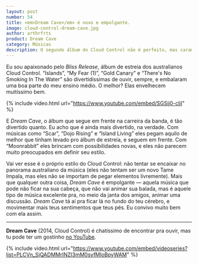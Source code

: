 ```yaml
---
layout: post
number: 54
title: <em>Dream Cave</em> é novo e empolgante.
image: cloud-control-dream-cave.jpg
author: arthrfrts
product: Dream Cave
category: Músicas
description: O segundo álbum do Cloud Control não é perfeito, mas caramba como é bom.
---
```


Eu sou apaixonado pelo _Bliss Release_, álbum de estreia dos australianos Cloud Control. “Islands”, “My Fear (1)”, “Gold Canary” e “There's No Smoking In The Water” são divertidíssimas de ouvir, sempre, e embalaram uma boa parte do meu ensino médio. O melhor? Elas envelhecem muitíssimo bem.

{% include video.html url="https://www.youtube.com/embed/SGSij0-cljI" %}

E _Dream Cave_, o álbum que segue em frente na carreira da banda, é tão divertido quanto. Eu acho que é ainda mais divertido, na verdade. Com músicas como “Scar”, “Dojo Rising” e “Island Living” eles pegam aquilo de melhor que tinham levado pro álbum de estreia, e seguem em frente. Com “Moonrabbit” eles brincam com possibilidades novas, e eles não parecem muito preocupados em definir seu estilo.

Vai ver esse é o próprio estilo do Cloud Control: não tentar se encaixar no panorama australiano da música (eles não tentam ser um novo Tame Impala, mas eles não se importam de pegar elementos livremente). Mais que qualquer outra coisa, _Dream Cave_ é empolgante — aquela música que pode não ficar na sua cabeça, que não vai animar sua balada, mas é aquele tipo de música excelente pra, no meio da janta dos amigos, animar uma discussão. _Dream Cave_ tá aí pra ficar lá no fundo do teu cérebro, e movimentar mais teus sentimentos que teus pés. Eu convivo muito bem com ela assim.

---

**Dream Cave** (2014, Cloud Control) é chatíssimo de encontrar pra ouvir, mas tu pode ter um gostinho [no YouTube](https://www.youtube.com/playlist?list=PLCVn_SjQADMMrINZI3mM0syfMIoBpyWAM).

{% include video.html url="https://www.youtube.com/embed/videoseries?list=PLCVn_SjQADMMrINZI3mM0syfMIoBpyWAM" %}
